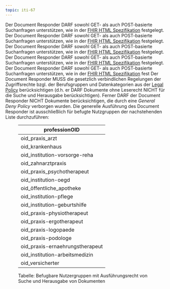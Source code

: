 ```yaml
---
topic: iti-67
---
```


<requirement actor="EPA-Medication-Service, EPA-PS" conformance="SHALL" key="IG-MED29091JHN" title="Unterstützung von GET und PUT für Suchanfragen" version="0">
    <meta lockversion="false"/>
    <actor name="EPA-Medication-Service">
        <testProcedure id="Produkttest"/>
        <testProcedure id="Produktgutachten"/>
    </actor>
    <actor name="EPA-PS">
        <testProcedure id="Produkttest"/>
        <testProcedure id="Produktgutachten"/>
    </actor>
    Der Document Responder DARF sowohl GET- als auch POST-basierte Suchanfragen unterstützen, wie in der <a href="http://hl7.org/fhir/R4/http.html#search">FHIR HTML Spezifikation</a> festgelegt.
</requirement>

<requirement actor="EPA-Medication-Service, EPA-PS" conformance="SHALL" key="IG-MED33770HUF" title="Unterstützung von GET und PUT für Suchanfragen" version="0">
    <meta lockVersion="false"/>
    <meta lockVersion="false"/>
    <meta lockVersion="false"/>
    <meta lockVersion="false"/>
    <meta lockVersion="false"/>
    <actor name="EPA-Medication-Service"/>
    <actor name="EPA-PS"><testProcedure id="Produkttest"/></actor>
    Der Document Responder DARF sowohl GET- als auch POST-basierte Suchanfragen unterstützen, wie in der <a href="http://hl7.org/fhir/R4/http.html#search">FHIR HTML Spezifikation</a> festgelegt.
</requirement>


<requirement actor="EPA-Medication-Service, EPA-PS" conformance="SHALL" key="IG-MED03867EEQ" title="Unterstützung von GET und PUT für Suchanfragen" version="0">
    <meta lockVersion="false"/>
    <meta lockVersion="false"/>
    <meta lockVersion="false"/>
    <meta lockVersion="false"/>
    <meta lockVersion="false"/>
    <actor name="EPA-Medication-Service"/>
    <actor name="EPA-PS"><testProcedure id="Produkttest"/></actor>
    Der Document Responder DARF sowohl GET- als auch POST-basierte Suchanfragen unterstützen, wie in der <a href="http://hl7.org/fhir/R4/http.html#search">FHIR HTML Spezifikation</a> festgelegt.
</requirement>

<requirement actor="EPA-Medication-Service, EPA-PS" conformance="SHALL" key="IG-MED40753QXN" title="Unterstützung von GET und PUT für Suchanfragen" version="0">
    <meta lockVersion="false"/>
    <meta lockVersion="false"/>
    <meta lockVersion="false"/>
    <meta lockVersion="false"/>
    <meta lockVersion="false"/>
    <actor name="EPA-Medication-Service"/>
    <actor name="EPA-PS"><testProcedure id="Produkttest"/></actor>
    Der Document Responder DARF sowohl GET- als auch POST-basierte Suchanfragen unterstützen, wie in der <a href="http://hl7.org/fhir/R4/http.html#search">FHIR HTML Spezifikation</a> festgelegt.
</requirement>


<requirement conformance="SHALL" key="IG-MED26526K0H" title="GET und POST / PUT für Suchanfragen" version="3">
    <meta lockVersion="true"/>
    <actor name="EPA-Medication-Service"/>
    Der Document Responder DARF sowohl GET- als auch POST-basierte Suchanfragen unterstützen, wie in der <a href="http://hl7.org/fhir/R4/http.html#search">FHIR HTML Spezifikation</a> fest
</requirement>



<requirement conformance="SHALL" key="IG-MED84642MWN" title="Zugriffsrechte im Document Responder gemäß Legal Policy" version="0">
    <actor name="EPA-Medication-Service">
        <testProcedure id="Produktgutachten"/>
        <testProcedure active="true" id="Produkttest"/>
    </actor>
    <actor name="EPA-PS">
        <testProcedure id="Produkttest"/>
    </actor>
    <actor name="EPA-FdV">
        <testProcedure id="Produkttest"/>
    </actor>
    Der Document Responder MUSS die gesetzlich verbindlichen Regelungen der Zugriffsrechte bzgl. der Berufsgruppen und Datenkategorien aus der <a href="https://gemspec.gematik.de/docs/gemSpec/gemSpec_Aktensystem_ePAfueralle/gemSpec_Aktensystem_ePAfueralle_V1.2.5/#3.10">Legal Policy</a> berücksichtigen (d.h. er DARF Dokumente ohne Leserecht NICHT für die Suche und Herausgabe berücksichtigen). Ferner DARF der Document Responder NICHT Dokumente berücksichtigen, die durch eine <i>General Deny Policy</i> verborgen wurden. Die generelle Ausführung des Document Responder ist ausschließlich für befugte Nutzgruppen der nachstehenden Liste durchzuführen:
    <figure>
        <table class="regular">
            <thead><tr><th>professionOID</th></tr></thead>
            <tbody>
                <tr><td>oid_praxis_arzt</td></tr>
                <tr><td>oid_krankenhaus</td></tr>
                <tr><td>oid_institution-vorsorge-reha</td></tr>
                <tr><td>oid_zahnarztpraxis</td></tr>
                <tr><td>oid_praxis_psychotherapeut</td></tr>
                <tr><td>oid_institution-oegd</td></tr>
                <tr><td>oid_öffentliche_apotheke</td></tr>
                <tr><td>oid_institution-pflege</td></tr>
                <tr><td>oid_institution-geburtshilfe</td></tr>
                <tr><td>oid_praxis-physiotherapeut</td></tr>
                <tr><td>oid_praxis-ergotherapeut</td></tr>
                <tr><td>oid_praxis-logopaede</td></tr>
                <tr><td>oid_praxis-podologe</td></tr>
                <tr><td>oid_praxis-ernaehrungstherapeut</td></tr>
                <tr><td>oid_institution-arbeitsmedizin</td></tr>
                <tr><td>oid_versicherter</td></tr>
            </tbody>
        </table>
        <figcaption>Tabelle: Befugbare Nutzergruppen mit Ausführungsrecht von Suche und Herausgabe von Dokumenten</figcaption>
    </figure>
</requirement>